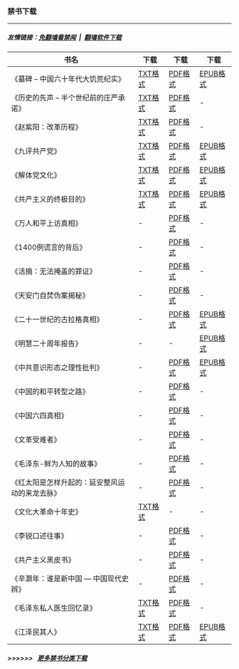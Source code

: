 ### 禁书下载

---
##### 友情链接：[免翻墙看禁闻](https://github.com/gfw-breaker/banned-news3) &nbsp;|&nbsp; [翻墙软件下载](https://github.com/gfw-breaker/nogfw)

| 书名 | 下载 | 下载 | 下载 |
|---|---|---|---|
| 《墓碑 – 中国六十年代大饥荒纪实》 | [TXT格式](http://192.248.146.163:10000/videos/books/grave-stone.txt) | [PDF格式](http://192.248.146.163:10000/videos/books/grave-stone.pdf) | [EPUB格式](http://192.248.146.163:10000/videos/books/grave-stone.epub) |
| 《历史的先声 – 半个世纪前的庄严承诺》 | [TXT格式](http://192.248.146.163:10000/videos/books/lsxs.txt) | [PDF格式](http://192.248.146.163:10000/videos/books/lsxs.pdf) | - |
| 《赵紫阳：改革历程》 | [TXT格式](http://192.248.146.163:10000/videos/books/zzy_gglc.txt) | [PDF格式](http://192.248.146.163:10000/videos/books/zzy_gglc.pdf) | - |
| 《九评共产党》 | [TXT格式](http://192.248.146.163:10000/videos/books/9ping.txt) | [PDF格式](http://192.248.146.163:10000/videos/books/9ping.pdf) | [EPUB格式](http://192.248.146.163:10000/videos/books/9ping.epub) |
| 《解体党文化》 | [TXT格式](http://192.248.146.163:10000/videos/books/jtdwh.txt) | [PDF格式](http://192.248.146.163:10000/videos/books/jtdwh.pdf) | [EPUB格式](http://192.248.146.163:10000/videos/books/jtdwh.epub) |
| 《共产主义的终极目的》 | [TXT格式](http://192.248.146.163:10000/videos/books/gczy.txt) | [PDF格式](http://192.248.146.163:10000/videos/books/gczy.pdf) | [EPUB格式](http://192.248.146.163:10000/videos/books/gczy.epub) |
| 《万人和平上访真相》 | - | [PDF格式](http://192.248.146.163:10000/videos/books/425.pdf) | - |
| 《1400例谎言的背后》 | - | [PDF格式](http://192.248.146.163:10000/videos/books/1400zx.pdf) | - |
| 《活摘：无法掩盖的罪证》 | - | [PDF格式](http://192.248.146.163:10000/videos/books/organ.pdf) | - |
| 《天安门自焚伪案揭秘》 | - | [PDF格式](http://192.248.146.163:10000/videos/books/zifen.pdf) | - |
| 《二十一世纪的古拉格真相》 | - | [PDF格式](http://192.248.146.163:10000/videos/books/glg.pdf) | [EPUB格式](http://192.248.146.163:10000/videos/books/glg.epub) |
| 《明慧二十周年报告》 | - | - | [EPUB格式](http://192.248.146.163:10000/videos/books/mh-20.epub) |
| 《中共意识形态之理性批判》 | - | [PDF格式](http://192.248.146.163:10000/videos/books/zgysxt.pdf) | [EPUB格式](http://192.248.146.163:10000/videos/books/zgysxt.epub) |
| 《中国的和平转型之路》 | - | [PDF格式](http://192.248.146.163:10000/videos/books/hpzx.pdf) | - |
| 《中国六四真相》 | - | [PDF格式](http://192.248.146.163:10000/videos/books/64.pdf) | - |
| 《文革受难者》 | - | [PDF格式](http://192.248.146.163:10000/videos/books/wenge-victims.pdf) | - |
| 《毛泽东-鲜为人知的故事》 | - | [PDF格式](http://192.248.146.163:10000/videos/books/mzd.pdf) | - |
| 《红太阳是怎样升起的：延安整风运动的来龙去脉》 | - | [PDF格式](http://192.248.146.163:10000/videos/books/yanan.pdf) | - |
| 《文化大革命十年史》 | [TXT格式](http://192.248.146.163:10000/videos/books/wenge_10years.txt) | - | - |
| 《李锐口述往事》 | - | [PDF格式](http://192.248.146.163:10000/videos/books/LiRui.pdf) | - |
| 《共产主义黑皮书》 | - | [PDF格式](http://192.248.146.163:10000/videos/books/blackbook.pdf) | - |
| 《辛灏年：谁是新中国 — 中国现代史辨》 | - | [PDF格式](http://192.248.146.163:10000/videos/books/newchina.pdf) | - |
| 《毛泽东私人医生回忆录》 | [TXT格式](http://192.248.146.163:10000/videos/books/mzdyshyl.txt) | [PDF格式](http://192.248.146.163:10000/videos/books/mzdyshyl.pdf) | - |
| 《江泽民其人》 | [TXT格式](http://192.248.146.163:10000/videos/books/jzm.txt) | [PDF格式](http://192.248.146.163:10000/videos/books/jzm.pdf) | [EPUB格式](http://192.248.146.163:10000/videos/books/jzm.epub) |
##### >>>>>> &nbsp; [更多禁书分类下载](http://192.248.146.163:10000/videos/books/other)
